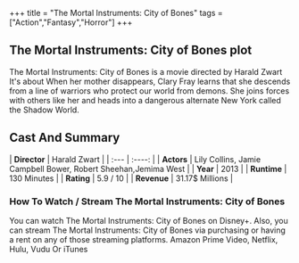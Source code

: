 +++
title = "The Mortal Instruments: City of Bones"
tags = ["Action","Fantasy","Horror"]
+++
## The Mortal Instruments: City of Bones plot
The Mortal Instruments: City of Bones is a movie directed by Harald Zwart It's about When her mother disappears, Clary Fray learns that she descends from a line of warriors who protect our world from demons. She joins forces with others like her and heads into a dangerous alternate New York called the Shadow World.
## Cast And Summary
| **Director**      | Harald Zwart |
    | :---        |    :----:   |
    |  **Actors** | Lily Collins, Jamie Campbell Bower, Robert Sheehan,Jemima West |
    | **Year**   | 2013    |
    |  **Runtime** | 130 Minutes |
    |  **Rating** | 5.9 / 10 | 
    |  **Revenue** | 31.17$ Millions |
### How To Watch / Stream The Mortal Instruments: City of Bones
You can watch The Mortal Instruments: City of Bones on Disney+.
Also, you can stream The Mortal Instruments: City of Bones via purchasing or having a rent on any of those streaming platforms.
Amazon Prime Video, Netflix, Hulu, Vudu Or iTunes